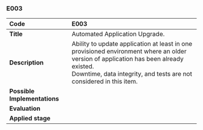 ### E003

|**Code**           | **E003** |
| :--               | :--      |
|**Title**          | Automated Application Upgrade.|
|**Description**    | Ability to update application at least in one provisioned environment where an older version of application has been already existed. <br> Downtime, data integrity, and tests are not considered in this item.|
|**Possible Implementations** | |
|**Evaluation**     | |
|**Applied stage**  | |
